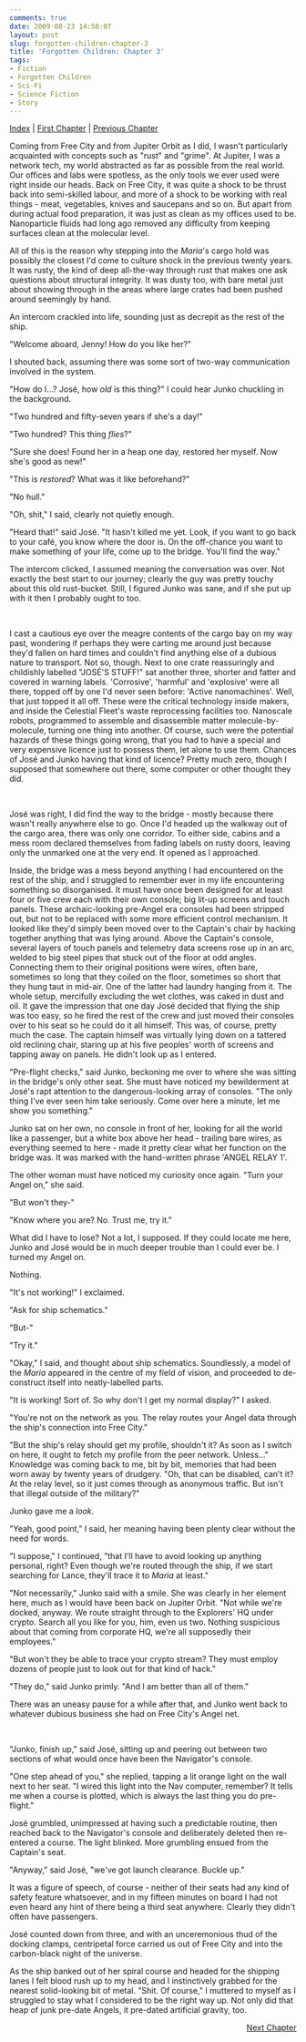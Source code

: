 ```yaml
---
comments: true
date: 2009-08-23 14:58:07
layout: post
slug: forgotten-children-chapter-3
title: 'Forgotten Children: Chapter 3'
tags:
- Fiction
- Forgotten Children
- Sci-Fi
- Science Fiction
- Story
---
```


<div class="storynav">
<p><a href="../forgotten-children">Index</a> | <a href="../forgotten-children-prologue">First Chapter</a> | <a href="../forgotten-children-chapter-2">Previous Chapter</a></p>
</div>
<div class="story" markdown="1">
<p>Coming from Free City and from Jupiter Orbit as I did, I wasn&#039;t particularly acquainted with concepts such as "rust" and "grime".  At Jupiter, I was a network tech, my world abstracted as far as possible from the real world.  Our offices and labs were spotless, as the only tools we ever used were right inside our heads.  Back on Free City, it was quite a shock to be thrust back into semi-skilled labour, and more of a shock to be working with real things - meat, vegetables, knives and saucepans and so on.  But apart from during actual food preparation, it was just as clean as my offices used to be.  Nanoparticle fluids had long ago removed any difficulty from keeping surfaces clean at the molecular level.</p>
<p>All of this is the reason why stepping into the <i>Maria</i>&#039;s cargo hold was possibly the closest I&#039;d come to culture shock in the previous twenty years.  It was rusty, the kind of deep all-the-way through rust that makes one ask questions about structural integrity.  It was dusty too, with bare metal just about showing through in the areas where large crates had been pushed around seemingly by hand.</p>
<p>An intercom crackled into life, sounding just as decrepit as the rest of the ship.</p>
<p>"Welcome aboard, Jenny!  How do you like her?"</p>
<p>I shouted back, assuming there was some sort of two-way communication involved in the system.</p>
<p>"How do I...?  José, how <i>old</i> is this thing?"  I could hear Junko chuckling in the background.</p>
<p>"Two hundred and fifty-seven years if she&#039;s a day!"</p>
<p>"Two hundred?  This thing <i>flies</i>?"</p>
<p>"Sure she does!  Found her in a heap one day, restored her myself.  Now she&#039;s good as new!"</p>
<p>"This is <i>restored</i>?  What was it like beforehand?"</p>
<p>"No hull."</p>
<p>"Oh, shit," I said, clearly not quietly enough.</p>
<p>"Heard that!" said José.  "It hasn&#039;t killed me yet.  Look, if you want to go back to your café, you know where the door is.  On the off-chance you want to make something of your life, come up to the bridge.  You&#039;ll find the way."</p>
<p>The intercom clicked, I assumed meaning the conversation was over.  Not exactly the best start to our journey; clearly the guy was pretty touchy about this old rust-bucket.  Still, I figured Junko was sane, and if she put up with it then I probably ought to too.</p>
<br />
<p>I cast a cautious eye over the meagre contents of the cargo bay on my way past, wondering if perhaps they were carting me around just because they&#039;d fallen on hard times and couldn&#039;t find anything else of a dubious nature to transport.  Not so, though.  Next to one crate reassuringly and childishly labelled "JOSÉ&#039;S STUFF!" sat another three, shorter and fatter and covered in warning labels.  &#039;Corrosive&#039;, &#039;harmful&#039; and &#039;explosive&#039; were all there, topped off by one I&#039;d never seen before: &#039;Active nanomachines&#039;.  Well, that just topped it all off.  These were the critical technology inside makers, and inside the Celestial Fleet&#039;s waste reprocessing facilities too.  Nanoscale robots, programmed to assemble and disassemble matter molecule-by-molecule, turning one thing into another.  Of course, such were the potential hazards of these things going wrong, that you had to have a special and very expensive licence just to possess them, let alone to use them.  Chances of José and Junko having that kind of licence?  Pretty much zero, though I supposed that somewhere out there, some computer or other thought they did.</p>
<br />
<p>José was right, I did find the way to the bridge - mostly because there wasn&#039;t really anywhere else to go.  Once I&#039;d headed up the walkway out of the cargo area, there was only one corridor.  To either side, cabins and a mess room declared themselves from fading labels on rusty doors, leaving only the unmarked one at the very end.  It opened as I approached.</p>
<p>Inside, the bridge was a mess beyond anything I had encountered on the rest of the ship, and I struggled to remember ever in my life encountering something so disorganised.  It must have once been designed for at least four or five crew each with their own console; big lit-up screens and touch panels.  These archaic-looking pre-Angel era consoles had been stripped out, but not to be replaced with some more efficient control mechanism.  It looked like they&#039;d simply been moved over to the Captain&#039;s chair by hacking together anything that was lying around.  Above the Captain&#039;s console, several layers of touch panels and telemetry data screens rose up in an arc, welded to big steel pipes that stuck out of the floor at odd angles.  Connecting them to their original positions were wires, often bare, sometimes so long that they coiled on the floor, sometimes so short that they hung taut in mid-air.  One of the latter had laundry hanging from it.  The whole setup, mercifully excluding the wet clothes, was caked in dust and oil.  It gave the impression that one day José decided that flying the ship was too easy, so he fired the rest of the crew and just moved their consoles over to his seat so he could do it all himself.  This was, of course, pretty much the case.  The captain himself was virtually lying down on a tattered old reclining chair, staring up at his five peoples&#039; worth of screens and tapping away on panels.  He didn&#039;t look up as I entered.</p>
<p>"Pre-flight checks," said Junko, beckoning me over to where she was sitting in the bridge&#039;s only other seat.  She must have noticed my bewilderment at José&#039;s rapt attention to the dangerous-looking array of consoles.  "The only thing I&#039;ve ever seen him take seriously.  Come over here a minute, let me show you something."</p>
<p>Junko sat on her own, no console in front of her, looking for all the world like a passenger, but a white box above her head - trailing bare wires, as everything seemed to here - made it pretty clear what her function on the bridge was.  It was marked with the hand-written phrase &#039;ANGEL RELAY 1&#039;.</p>
<p>The other woman must have noticed my curiosity once again.  "Turn your Angel on," she said.</p>
<p>"But won&#039;t they-"</p>
<p>"Know where you are?  No.  Trust me, try it."</p>
<p>What did I have to lose?  Not a lot, I supposed.  If they could locate me here, Junko and José would be in much deeper trouble than I could ever be.  I turned my Angel on.</p>
<p>Nothing.</p>
<p>"It&#039;s not working!" I exclaimed.</p>
<p>"Ask for ship schematics."</p>
<p>"But-"</p>
<p>"Try it."</p>
<p>"Okay," I said, and thought about ship schematics.  Soundlessly, a model of the <i>Maria</i> appeared in the centre of my field of vision, and proceeded to de-construct itself into neatly-labelled parts.</p>
<p>"It is working!  Sort of.  So why don&#039;t I get my normal display?" I asked.</p>
<p>"You&#039;re not on the network as you.  The relay routes your Angel data through the ship&#039;s connection into Free City."</p>
<p>"But the ship&#039;s relay should get my profile, shouldn&#039;t it?  As soon as I switch on here, it ought to fetch my profile from the peer network.  Unless..."  Knowledge was coming back to me, bit by bit, memories that had been worn away by twenty years of drudgery.  "Oh, that can be disabled, can&#039;t it?  At the relay level, so it just comes through as anonymous traffic.  But isn&#039;t that illegal outside of the military?"</p>
<p>Junko gave me a <i>look</i>.</p>
<p>"Yeah, good point," I said, her meaning having been plenty clear without the need for words.</p>
<p>"I suppose," I continued, "that I&#039;ll have to avoid looking up anything personal, right?  Even though we&#039;re routed through the ship, if we start searching for Lance, they&#039;ll trace it to <i>Maria</i> at least."</p>
<p>"Not necessarily," Junko said with a smile.  She was clearly in her element here, much as I would have been back on Jupiter Orbit.  "Not while we&#039;re docked, anyway.  We route straight through to the Explorers&#039; HQ under crypto.  Search all you like for you, him, even us two.  Nothing suspicious about that coming from corporate HQ, we&#039;re all supposedly their employees."</p>
<p>"But won&#039;t they be able to trace your crypto stream?  They must employ dozens of people just to look out for that kind of hack."</p>
<p>"They do," said Junko primly.  "And I am better than all of them."</p>
<p>There was an uneasy pause for a while after that, and Junko went back to whatever dubious business she had on Free City&#039;s Angel net.</p>
<br />
<p>"Junko, finish up," said José, sitting up and peering out between two sections of what would once have been the Navigator&#039;s console.</p>
<p>"One step ahead of you," she replied, tapping a lit orange light on the wall next to her seat.  "I wired this light into the Nav computer, remember?  It tells me when a course is plotted, which is always the last thing you do pre-flight."</p>
<p>José grumbled, unimpressed at having such a predictable routine, then reached back to the Navigator&#039;s console and deliberately deleted then re-entered a course.  The light blinked.  More grumbling ensued from the Captain&#039;s seat.</p>
<p>"Anyway," said José, "we&#039;ve got launch clearance.  Buckle up."</p>
<p>It was a figure of speech, of course - neither of their seats had any kind of safety feature whatsoever, and in my fifteen minutes on board I had not even heard any hint of there being a third seat anywhere.  Clearly they didn&#039;t often have passengers.</p>
<p>José counted down from three, and with an unceremonious thud of the docking clamps, centripetal force carried us out of Free City and into the carbon-black night of the universe.</p>
<p>As the ship banked out of her spiral course and headed for the shipping lanes I felt blood rush up to my head, and I instinctively grabbed for the nearest solid-looking bit of metal.  "Shit.  Of course," I muttered to myself as I struggled to stay what I considered to be the right way up.  Not only did that heap of junk pre-date Angels, it pre-dated artificial gravity, too.</p>
</div>
<div>
<p align="right"><a href="../forgotten-children-chapter-4">Next Chapter</a></p>
</div>
